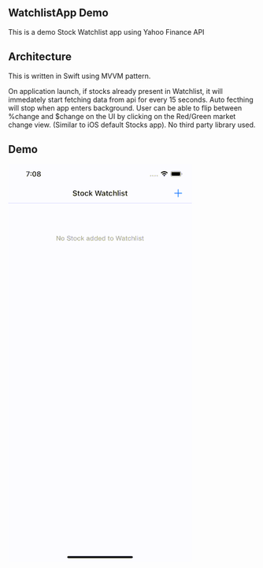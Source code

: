 

## WatchlistApp Demo

This is a demo Stock Watchlist app using Yahoo Finance API

## Architecture

This is written in Swift using MVVM pattern.

On application launch, if stocks already present in Watchlist, it will immedately start fetching data from api for every 15 seconds.
Auto fecthing will stop when app enters background.
User can be able to flip between %change and $change on the UI by clicking on the Red/Green market change view. (Similar to iOS default Stocks app).
No third party library used.

## Demo

![WatchlistApp Demo](AppDemo/AppDemo.gif)
